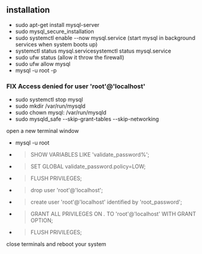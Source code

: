 ## installation
- sudo apt-get install mysql-server
- sudo mysql_secure_installation
- sudo systemctl enable --now mysql.service (start mysql in background services when system boots up)
- systemctl status mysql.servicesystemctl status mysql.service
- sudo ufw status (allow it throw the firewall)
- sudo ufw allow mysql
- mysql -u root -p

### FIX Access denied for user 'root'@'localhost'
- sudo systemctl stop mysql
- sudo mkdir /var/run/mysqld
- sudo chown mysql: /var/run/mysqld
- sudo mysqld_safe --skip-grant-tables --skip-networking

open a new terminal window

- mysql -u root

<!-- change password policy -->
- > SHOW VARIABLES LIKE 'validate_password%';
- > SET GLOBAL validate_password.policy=LOW;

<!-- create root user -->
- > FLUSH PRIVILEGES;
- > drop user 'root'@'localhost';
- > create user 'root'@'localhost' identified by 'root_password';
- > GRANT ALL PRIVILEGES ON *.* TO 'root'@'localhost' WITH GRANT OPTION;
- > FLUSH PRIVILEGES;

close terminals and reboot your system
